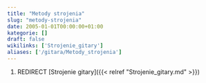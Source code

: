 ```yaml
---
title: "Metody strojenia"
slug: "metody-strojenia"
date: 2005-01-01T00:00:00+01:00
kategorie: []
draft: false
wikilinks: ['Strojenie_gitary']
aliases: ['/gitara/Metody_strojenia']
---
```

1.  REDIRECT [Strojenie gitary]({{< relref "Strojenie_gitary.md" >}})